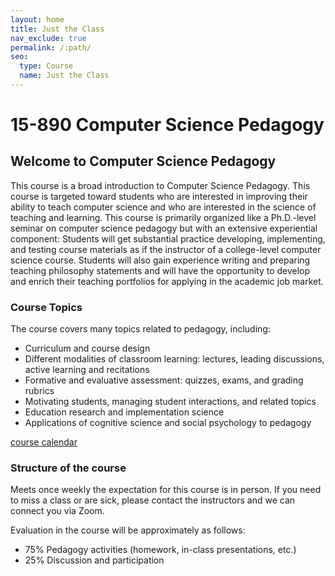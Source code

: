 ```yaml
---
layout: home
title: Just the Class
nav_exclude: true
permalink: /:path/
seo:
  type: Course
  name: Just the Class
---
```


# 15-890 Computer Science Pedagogy

## Welcome to Computer Science Pedagogy

This course is a broad introduction to Computer Science Pedagogy.  This course is targeted toward students who are interested in improving their ability to teach computer science and who are interested in the science of teaching and learning.  This course is primarily organized like a Ph.D.-level seminar on computer science pedagogy but with an extensive experiential component: Students will get substantial practice developing, implementing, and testing course materials as if the instructor of a college-level computer science course. Students will also gain experience writing and preparing teaching philosophy statements and will have the opportunity to develop and enrich their teaching portfolios for applying in the academic job market.

### Course Topics 
The course covers many topics related to pedagogy, including:

- Curriculum and course design
- Different modalities of classroom learning:  lectures, leading discussions, active learning and recitations
- Formative and evaluative assessment:  quizzes, exams, and grading rubrics
- Motivating students, managing student interactions, and related topics
- Education research and implementation science
- Applications of cognitive science and social psychology to pedagogy

[course calendar](calendar.md)

### Structure of the course 
Meets once weekly the expectation for this course is in person. If you need to miss a class or are sick, please contact the instructors and we can connect you via Zoom.

Evaluation in the course will be approximately as follows: 
- 75% Pedagogy activities (homework, in-class presentations, etc.)
- 25% Discussion and participation

